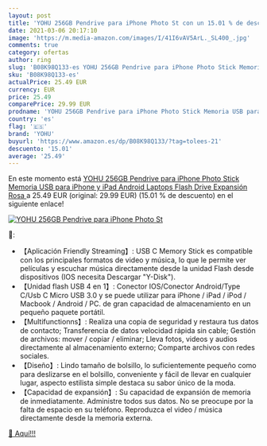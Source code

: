 ```yaml
---
layout: post
title: 'YOHU 256GB Pendrive para iPhone Photo St con un 15.01 % de descuento'
date: 2021-03-06 20:17:10
image: 'https://m.media-amazon.com/images/I/41I6vAV5ArL._SL400_.jpg'
comments: true
category: ofertas
author: ring
slug: 'B08K98Q133-es YOHU 256GB Pendrive para iPhone Photo Stick Memoria USB...'
sku: 'B08K98Q133-es'
actualPrice: 25.49 EUR
currency: EUR
price: 25.49
comparePrice: 29.99 EUR
prodname: 'YOHU 256GB Pendrive para iPhone Photo Stick Memoria USB para iPhone y iPad Android Laptops Flash Drive Expansión  Rosa '
country: 'es'
flag: '🇪🇸'
brand: 'YOHU'
buyurl: 'https://www.amazon.es/dp/B08K98Q133/?tag=tolees-21'
descuento: '15.01'
average: '25.49'
---
```


En este momento está [YOHU 256GB Pendrive para iPhone Photo Stick Memoria USB para iPhone y iPad Android Laptops Flash Drive Expansión  Rosa ](https://www.amazon.es/dp/B08K98Q133/?tag=tolees-21) a 25.49 EUR (original: 29.99 EUR) (15.01 %  de descuento) en el siguiente enlace!

[![YOHU 256GB Pendrive para iPhone Photo St](https://m.media-amazon.com/images/I/41I6vAV5ArL._SL400_.jpg)](https://www.amazon.es/dp/B08K98Q133/?tag=tolees-21)

🔎:

- 【Aplicación Friendly Streaming】: USB C Memory Stick es compatible con los principales formatos de video y música, lo que le permite ver películas y escuchar música directamente desde la unidad Flash desde dispositivos (IOS necesita Descargar "Y-Disk").
- 【Unidad flash USB 4 en 1】: Conector IOS/Conector Android/Type C/Usb C Micro USB 3.0 y se puede utilizar para iPhone / iPad / iPod / Macbook / Android / PC. de gran capacidad de almacenamiento en un pequeño paquete portátil.
- 【Multifunctionns】: Realiza una copia de seguridad y restaura tus datos de contacto; Transferencia de datos velocidad rápida sin cable; Gestión de archivos: mover / copiar / eliminar; Lleva fotos, videos y audios directamente al almacenamiento externo; Comparte archivos con redes sociales.
- 【Diseño】: Lindo tamaño de bolsillo, lo suficientemente pequeño como para deslizarse en el bolsillo, conveniente y fácil de llevar en cualquier lugar, aspecto estilista simple destaca su sabor único de la moda.
- 【Capacidad de expansión】: Su capacidad de expansión de memoria de inmediatamente. Administre todos sus datos. No se preocupe por la falta de espacio en su teléfono. Reproduzca el video / música directamente desde la memoria externa.

[🛒 Aquí!!!](https://www.amazon.es/dp/B08K98Q133/?tag=tolees-21)
